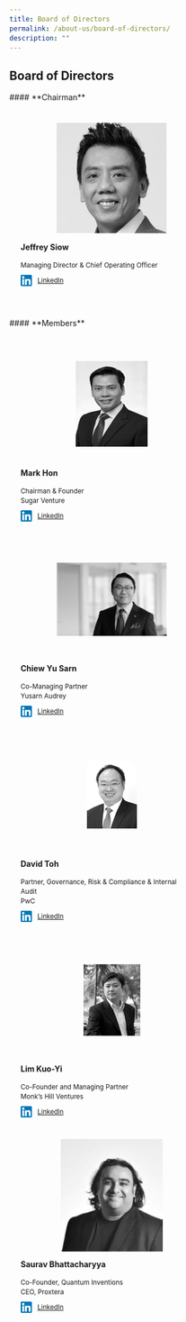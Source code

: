 ```yaml
---
title: Board of Directors
permalink: /about-us/board-of-directors/
description: ""
---
```

<link rel="stylesheet" href="/sgds.css" />
<h2><strong>Board of Directors</strong></h2>
#### **Chairman**
<div style="display: flex; flex-wrap: wrap; padding: 10px">
<div class="sgds-card col" style="flex: 1 1 47%; margin: 10px; max-width: 300px">
        <div class="sgds-card-image" style="margin-top: 15px; padding-left: 1.5rem;">
            <figure class="sgds-image"
                style="height: 200px;display: flex;justify-content: center;flex-direction: column;">
                <img src="/images/jeffsiow.jpg" style="width: 200px; margin-left: 0; filter:grayscale(1);object-fit: scale-down; max-width: 100%;
                    max-height: 100%;">
            </figure>
        </div>
        <div class="sgds-card-content">
            <p><strong>Jeffrey Siow</strong></p>
            <small>Managing Director & Chief Operating Officer</small><br>
            <div style="display: flex;margin-top: 10px;">
                <div><img src="/images/linkedin.png"
                        style="width: 20px;margin-left: 0; display: inline; margin-right: 10px;"></div>
                <a href="https://www.linkedin.com/in/jsiow/" target="_blank"><small>LinkedIn</small></a>
            </div>
        </div>
    </div>
</div>
<br><br>
#### **Members**
<div style="display: flex; flex-wrap: wrap; padding: 10px">
	<div class="sgds-card col" style="flex: 1 1 47%; margin: 10px; max-width: 300px">
        <div class="sgds-card-image" style="margin-top: 15px; padding-left: 1.5rem;">
            <figure class="sgds-image"
                style="height: 200px;display: flex;justify-content: center;flex-direction: column;">
                <img src="/images/markhon.png" style="width: 200px; margin-left: 0; filter:grayscale(1);object-fit: scale-down; max-width: 100%;
                    max-height: 100%;">
            </figure>
        </div>
        <div class="sgds-card-content">
            <p><strong>Mark Hon</strong></p>
            <small>Chairman & Founder</small><br>
					<small>Sugar Venture</small>
            <div style="display: flex;margin-top: 10px;">
                <div><img src="/images/linkedin.png"
                        style="width: 20px;margin-left: 0; display: inline; margin-right: 10px;"></div>
                <a href="https://sg.linkedin.com/in/mark-hon-00835412" target="_blank"><small>LinkedIn</small></a>
            </div>
        </div>
    </div>
	<div class="sgds-card col" style="flex: 1 1 47%; margin: 10px; max-width: 300px">
	    <div class="sgds-card-image" style="margin-top: 15px; padding-left: 1.5rem;">
            <figure class="sgds-image"
                style="height: 200px;display: flex;justify-content: center;flex-direction: column;">
                <img src="/images/chiewyusarn.jpg" style="width: 200px; margin-left: 0; filter:grayscale(1);object-fit: scale-down; max-width: 100%;
                    max-height: 100%;">
            </figure>
        </div>
        <div class="sgds-card-content">
            <p><strong>Chiew Yu Sarn</strong></p>
            <small>Co-Managing Partner</small><br>
					<small>Yusarn Audrey</small>
            <div style="display: flex;margin-top: 10px;">
                <div><img src="/images/linkedin.png"
                        style="width: 20px;margin-left: 0; display: inline; margin-right: 10px;"></div>
                <a href="https://www.linkedin.com/in/yusarn/" target="_blank"><small>LinkedIn</small></a>
            </div>
        </div>
    </div>
    <div class="sgds-card col" style="flex: 1 1 47%; margin: 10px; max-width: 300px">
	    <div class="sgds-card-image" style="margin-top: 15px; padding-left: 1.5rem;">
            <figure class="sgds-image"
                style="height: 200px;display: flex;justify-content: center;flex-direction: column;">
                <img src="/images/davidtoh.png" style="width: 200px; margin-left: 0; filter:grayscale(1);object-fit: scale-down; max-width: 100%;
                    max-height: 100%;">
            </figure>
        </div>
        <div class="sgds-card-content">
            <p><strong>David Toh</strong></p>
            <small>Partner, Governance, Risk & Compliance & Internal Audit</small><br>
					<small>PwC</small>
            <div style="display: flex;margin-top: 10px;">
                <div><img src="/images/linkedin.png"
                        style="width: 20px;margin-left: 0; display: inline; margin-right: 10px;"></div>
                <a href="https://www.linkedin.com/in/david-toh-7108317/" target="_blank"><small>LinkedIn</small></a>
            </div>
        </div>
    </div>
    <div class="sgds-card col" style="flex: 1 1 47%; margin: 10px; max-width: 300px">
	    <div class="sgds-card-image" style="margin-top: 15px; padding-left: 1.5rem;">
            <figure class="sgds-image"
                style="height: 200px;display: flex;justify-content: center;flex-direction: column;">
                <img src="/images/limkuoyi.jpg" style="width: 200px; margin-left: 0; filter:grayscale(1);object-fit: scale-down; max-width: 100%;
                    max-height: 100%;">
            </figure>
        </div>
        <div class="sgds-card-content">
            <p><strong>Lim Kuo-Yi</strong></p>
            <small>Co-Founder and Managing Partner</small><br>
					<small>Monk’s Hill Ventures</small>
            <div style="display: flex;margin-top: 10px;">
                <div><img src="/images/linkedin.png"
                        style="width: 20px;margin-left: 0; display: inline; margin-right: 10px;"></div>
                <a href="https://www.linkedin.com/in/limky" target="_blank"><small>LinkedIn</small></a>
            </div>
        </div>
    </div>
    <div class="sgds-card col" style="flex: 1 1 47%; margin: 10px; max-width: 300px">
	    <div class="sgds-card-image" style="margin-top: 15px; padding-left: 1.5rem;">
            <figure class="sgds-image"
                style="height: 200px;display: flex;justify-content: center;flex-direction: column;">
                <img src="/images/saurav.jpg" style="width: 200px; margin-left: 0; filter:grayscale(1);object-fit: scale-down; max-width: 100%;
                    max-height: 100%;">
            </figure>
        </div>
        <div class="sgds-card-content">
            <p><strong>Saurav Bhattacharyya</strong></p>
            <small>Co-Founder, Quantum Inventions</small><br>
					<small>CEO, Proxtera</small>
            <div style="display: flex;margin-top: 10px;">
                <div><img src="/images/linkedin.png"
                        style="width: 20px;margin-left: 0; display: inline; margin-right: 10px;"></div>
                <a href="https://www.linkedin.com/in/sauravbhattacharyya" target="_blank"><small>LinkedIn</small></a>
            </div>
        </div>
    </div>
</div>